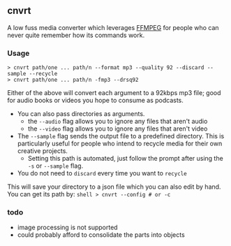 cnvrt
---
  

A low fuss media converter which leverages [FFMPEG](https://ffmpeg.org/) for people who can never quite remember how its commands work.  

### Usage
```shell
> cnvrt path/one ... path/n --format mp3 --quality 92 --discard --sample --recycle
> cnvrt path/one ... path/n -fmp3 --drsq92
```
Either of the above will convert each argument to a 92kbps mp3 file; good for audio books or videos you hope to consume as podcasts. 
- You can also pass directories as arguments.
    - the `--audio` flag allows you to ignore any files that aren't audio  
    - the `--video` flag allows you to ignore any files that aren't video  
- The `--sample` flag sends the output file to a predefined directory. This is particularly useful for people who intend to recycle media for their own creative projects.  
    - Setting this path is automated, just follow the prompt after using the `-s` or `--sample` flag.
- You do not need to `discard` every time you want to `recycle`

This will save your directory to a json file which you can also edit by hand. You can get its path by:
    ```shell
    > cnvrt --config # or -c
    ```


### todo
- image processing is not supported
- could probably afford to consolidate the parts into objects
